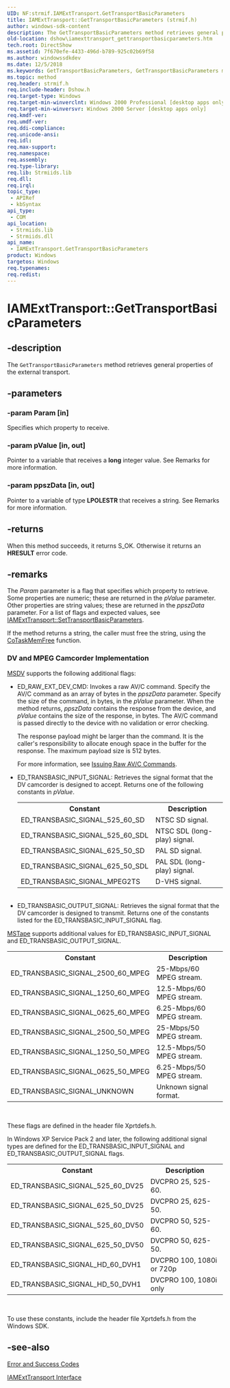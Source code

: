 ```yaml
---
UID: NF:strmif.IAMExtTransport.GetTransportBasicParameters
title: IAMExtTransport::GetTransportBasicParameters (strmif.h)
author: windows-sdk-content
description: The GetTransportBasicParameters method retrieves general properties of the external transport.
old-location: dshow\iamexttransport_gettransportbasicparameters.htm
tech.root: DirectShow
ms.assetid: 7f670efe-4433-496d-b789-925c02b69f58
ms.author: windowssdkdev
ms.date: 12/5/2018
ms.keywords: GetTransportBasicParameters, GetTransportBasicParameters method [DirectShow], GetTransportBasicParameters method [DirectShow],IAMExtTransport interface, IAMExtTransport interface [DirectShow],GetTransportBasicParameters method, IAMExtTransport.GetTransportBasicParameters, IAMExtTransport::GetTransportBasicParameters, IAMExtTransportGetTransportBasicParameters, dshow.iamexttransport_gettransportbasicparameters, strmif/IAMExtTransport::GetTransportBasicParameters
ms.topic: method
req.header: strmif.h
req.include-header: Dshow.h
req.target-type: Windows
req.target-min-winverclnt: Windows 2000 Professional [desktop apps only]
req.target-min-winversvr: Windows 2000 Server [desktop apps only]
req.kmdf-ver: 
req.umdf-ver: 
req.ddi-compliance: 
req.unicode-ansi: 
req.idl: 
req.max-support: 
req.namespace: 
req.assembly: 
req.type-library: 
req.lib: Strmiids.lib
req.dll: 
req.irql: 
topic_type:
 - APIRef
 - kbSyntax
api_type:
 - COM
api_location:
 - Strmiids.lib
 - Strmiids.dll
api_name:
 - IAMExtTransport.GetTransportBasicParameters
product: Windows
targetos: Windows
req.typenames: 
req.redist: 
---
```


# IAMExtTransport::GetTransportBasicParameters


## -description



The <code>GetTransportBasicParameters</code> method retrieves general properties of the external transport.




## -parameters




### -param Param [in]

Specifies which property to receive.


### -param pValue [in, out]

Pointer to a variable that receives a <b>long</b> integer value. See Remarks for more information.


### -param ppszData [in, out]

Pointer to a variable of type <b>LPOLESTR</b> that receives a string. See Remarks for more information.


## -returns



When this method succeeds, it returns S_OK. Otherwise it returns an <b>HRESULT</b> error code.




## -remarks



The <i>Param</i> parameter is a flag that specifies which property to retrieve. Some properties are numeric; these are returned in the <i>pValue</i> parameter. Other properties are string values; these are returned in the <i>ppszData</i> parameter. For a list of flags and expected values, see <a href="https://msdn.microsoft.com/798fa8d0-3834-4168-86a6-069cae3c3e8e">IAMExtTransport::SetTransportBasicParameters</a>.

If the method returns a string, the caller must free the string, using the <a href="https://msdn.microsoft.com/3d0af12e-fc74-4ef7-b2dd-e9da5d0483c7">CoTaskMemFree</a> function.

<h3><a id="DV_and_MPEG_Camcorder_Implementation"></a><a id="dv_and_mpeg_camcorder_implementation"></a><a id="DV_AND_MPEG_CAMCORDER_IMPLEMENTATION"></a>DV and MPEG Camcorder Implementation</h3>

<a href="https://msdn.microsoft.com/146ca753-fe41-49d3-8b1c-077e10a28192">MSDV</a> supports the following additional flags:

<ul>
<li>
ED_RAW_EXT_DEV_CMD: Invokes a raw AV/C command. Specify the AV/C command as an array of bytes in the <i>ppszData</i> parameter. Specify the size of the command, in bytes, in the <i>pValue</i> parameter. When the method returns, <i>ppszData</i> contains the response from the device, and <i>pValue</i> contains the size of the response, in bytes. The AV/C command is passed directly to the device with no validation or error checking.

The response payload might be larger than the command. It is the caller's responsibility to allocate enough space in the buffer for the response. The maximum payload size is 512 bytes.

For more information, see <a href="https://msdn.microsoft.com/18081652-962f-4605-84b7-1fa60f61ad05">Issuing Raw AV/C Commands</a>.

</li>
<li>
ED_TRANSBASIC_INPUT_SIGNAL: Retrieves the signal format that the DV camcorder is designed to accept. Returns one of the following constants in <i>pValue</i>.

<table>
<tr>
<th>Constant</th>
<th>Description </th>
</tr>
<tr>
<td>ED_TRANSBASIC_SIGNAL_525_60_SD</td>
<td>NTSC SD signal. </td>
</tr>
<tr>
<td>ED_TRANSBASIC_SIGNAL_525_60_SDL</td>
<td>NTSC SDL (long-play) signal. </td>
</tr>
<tr>
<td>ED_TRANSBASIC_SIGNAL_625_50_SD</td>
<td>PAL SD signal.</td>
</tr>
<tr>
<td>ED_TRANSBASIC_SIGNAL_625_50_SDL</td>
<td>PAL SDL (long-play) signal.</td>
</tr>
<tr>
<td>ED_TRANSBASIC_SIGNAL_MPEG2TS</td>
<td>D-VHS signal.</td>
</tr>
</table>
 

</li>
<li>ED_TRANSBASIC_OUTPUT_SIGNAL: Retrieves the signal format that the DV camcorder is designed to transmit. Returns one of the constants listed for the ED_TRANSBASIC_INPUT_SIGNAL flag. 
</li>
</ul>

<a href="https://msdn.microsoft.com/aa59f322-09b1-4b0a-be6f-d865c20f76e5">MSTape</a> supports additional values for ED_TRANSBASIC_INPUT_SIGNAL and ED_TRANSBASIC_OUTPUT_SIGNAL.

<table>
<tr>
<th>Constant</th>
<th>Description </th>
</tr>
<tr>
<td>ED_TRANSBASIC_SIGNAL_2500_60_MPEG</td>
<td>25-Mbps/60 MPEG stream.</td>
</tr>
<tr>
<td>ED_TRANSBASIC_SIGNAL_1250_60_MPEG</td>
<td>12.5-Mbps/60 MPEG stream.</td>
</tr>
<tr>
<td>ED_TRANSBASIC_SIGNAL_0625_60_MPEG</td>
<td>6.25-Mbps/60 MPEG stream.</td>
</tr>
<tr>
<td>ED_TRANSBASIC_SIGNAL_2500_50_MPEG</td>
<td>25-Mbps/50 MPEG stream.</td>
</tr>
<tr>
<td>ED_TRANSBASIC_SIGNAL_1250_50_MPEG</td>
<td>12.5-Mbps/50 MPEG stream.</td>
</tr>
<tr>
<td>ED_TRANSBASIC_SIGNAL_0625_50_MPEG</td>
<td>6.25-Mbps/50 MPEG stream.</td>
</tr>
<tr>
<td>ED_TRANSBASIC_SIGNAL_UNKNOWN</td>
<td>Unknown signal format.</td>
</tr>
</table>
 

These flags are defined in the header file Xprtdefs.h.

In Windows XP Service Pack 2 and later, the following additional signal types are defined for the ED_TRANSBASIC_INPUT_SIGNAL and ED_TRANSBASIC_OUTPUT_SIGNAL flags.

<table>
<tr>
<th>Constant</th>
<th>Description</th>
</tr>
<tr>
<td>ED_TRANSBASIC_SIGNAL_525_60_DV25</td>
<td>DVCPRO 25, 525-60.</td>
</tr>
<tr>
<td>ED_TRANSBASIC_SIGNAL_625_50_DV25</td>
<td>DVCPRO 25, 625-50. </td>
</tr>
<tr>
<td>ED_TRANSBASIC_SIGNAL_525_60_DV50</td>
<td>DVCPRO 50, 525-60.</td>
</tr>
<tr>
<td>ED_TRANSBASIC_SIGNAL_625_50_DV50</td>
<td>DVCPRO 50, 625-50.</td>
</tr>
<tr>
<td>ED_TRANSBASIC_SIGNAL_HD_60_DVH1</td>
<td>DVCPRO 100, 1080i or 720p</td>
</tr>
<tr>
<td>ED_TRANSBASIC_SIGNAL_HD_50_DVH1</td>
<td>DVCPRO 100, 1080i only</td>
</tr>
</table>
 

To use these constants, include the header file Xprtdefs.h from the Windows SDK.




## -see-also




<a href="https://msdn.microsoft.com/369c2bd1-9c11-4524-b999-6a3b73c45261">Error and Success Codes</a>



<a href="https://msdn.microsoft.com/4ce48038-bfcf-4b1f-8053-3446929a5f06">IAMExtTransport Interface</a>
 

 

